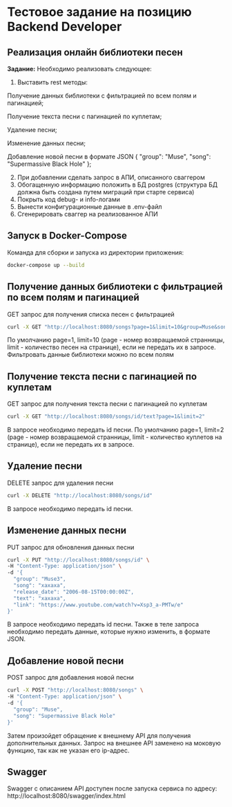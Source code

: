 # Тестовое задание на позицию Backend Developer

## Реализация онлайн библиотеки песен

**Задание:**
Необходимо реализовать следующее:

1. Выставить rest методы:

Получение данных библиотеки с фильтрацией по всем полям и пагинацией;

Получение текста песни с пагинацией по куплетам;

Удаление песни;

Изменение данных песни;

Добавление новой песни в формате
      JSON
{
 "group": "Muse",
 "song": "Supermassive Black Hole"
};

2. При добавлении сделать запрос в АПИ, описанного сваггером
3. Обогащенную информацию положить в БД postgres (структура БД должна быть создана путем миграций при старте сервиса)
4. Покрыть код debug- и info-логами
5. Вынести конфигурационные данные в .env-файл
6. Сгенерировать сваггер на реализованное АПИ

## Запуск в Docker-Compose
Команда для сборки и запуска из директории приложения:
```bash
docker-compose up --build
```
## Получение данных библиотеки с фильтрацией по всем полям и пагинацией
GET запрос для получения списка песен с фильтрацией
```bash
curl -X GET "http://localhost:8080/songs?page=1&limit=10&group=Muse&song=Supermassive%20Black%20Hole&releaseDate=2006-07-16"
```
По умолчанию page=1, limit=10 (page - номер возвращаемой странницы, limit - количество песен на странице), если не передать их в запросе. Фильтровать данные библиотеки можно по всем полям
## Получение текста песни с пагинацией по куплетам
GET запрос для получения текста песни с пагинацией по куплетам
```bash
curl -X GET "http://localhost:8080/songs/id/text?page=1&limit=2"
```
В запросе необходимо передать id песни. По умолчанию page=1, limit=2 (page - номер возвращаемой странницы, limit - количество куплетов на странице), если не передать их в запросе.
## Удаление песни
DELETE запрос для удаления песни
```bash
curl -X DELETE "http://localhost:8080/songs/id"
```
В запросе необходимо передать id песни.
## Изменение данных песни
PUT запрос для обновления данных песни
```bash
curl -X PUT "http://localhost:8080/songs/id" \
-H "Content-Type: application/json" \
-d '{
  "group": "Muse3",
  "song": "xaxaxa",
  "release_date": "2006-08-15T00:00:00Z",
  "text": "xaxaxa",
  "link": "https://www.youtube.com/watch?v=Xsp3_a-PMTw/e"
}'
```
В запросе необходимо передать id песни. Также в теле запроса необходимо передать данные, которые нужно изменить, в формате JSON.
## Добавление новой песни
POST запрос для добавления новой песни
```bash
curl -X POST "http://localhost:8080/songs" \
-H "Content-Type: application/json" \
-d '{
  "group": "Muse",
  "song": "Supermassive Black Hole"
}'
```
Затем произойдет обращение к внешнему API для получения дополнительных данных. Запрос на внешнее API заменено на моковую функцию, так как не указан его ip-адрес.
## Swagger
Swagger с описанием API доступен после запуска сервиса по адресу: http://localhost:8080/swagger/index.html
